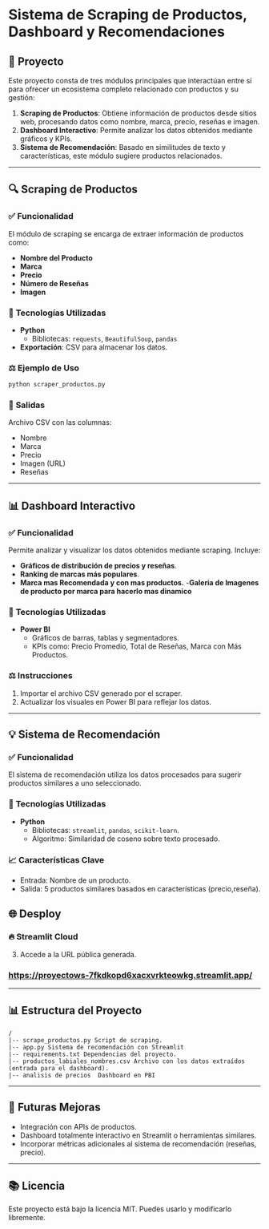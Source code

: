 # Sistema de Scraping de Productos, Dashboard y Recomendaciones

## 🔮 Proyecto
Este proyecto consta de tres módulos principales que interactúan entre sí para ofrecer un ecosistema completo relacionado con productos y su gestión:

1. **Scraping de Productos**: Obtiene información de productos desde sitios web, procesando datos como nombre, marca, precio, reseñas e imagen.
2. **Dashboard Interactivo**: Permite analizar los datos obtenidos mediante gráficos y KPIs.
3. **Sistema de Recomendación**: Basado en similitudes de texto y características, este módulo sugiere productos relacionados.

---

## 🔍 Scraping de Productos

### ✅ **Funcionalidad**
El módulo de scraping se encarga de extraer información de productos como:
- **Nombre del Producto**
- **Marca**
- **Precio**
- **Número de Reseñas**
- **Imagen**

### 🔧 **Tecnologías Utilizadas**
- **Python**
  - Bibliotecas: `requests`, `BeautifulSoup`, `pandas`
- **Exportación**: CSV para almacenar los datos.

### ⚖️ **Ejemplo de Uso**
```bash
python scraper_productos.py
```

### 📄 **Salidas**
Archivo CSV con las columnas:
- Nombre
- Marca
- Precio
- Imagen (URL)
- Reseñas

---

## 📊 Dashboard Interactivo

### ✅ **Funcionalidad**
Permite analizar y visualizar los datos obtenidos mediante scraping. Incluye:

- **Gráficos de distribución de precios y reseñas**.
- **Ranking de marcas más populares**.
- **Marca mas Recomendada y con mas productos.**
-**Galeria de Imagenes de producto por marca para hacerlo mas dinamico**

### 🔧 **Tecnologías Utilizadas**
- **Power BI**
  - Gráficos de barras, tablas y segmentadores.
  - KPIs como: Precio Promedio, Total de Reseñas, Marca con Más Productos.

### ⚖️ **Instrucciones**
1. Importar el archivo CSV generado por el scraper.
2. Actualizar los visuales en Power BI para reflejar los datos.

---

## 💡 Sistema de Recomendación

### ✅ **Funcionalidad**
El sistema de recomendación utiliza los datos procesados para sugerir productos similares a uno seleccionado.

### 🔧 **Tecnologías Utilizadas**
- **Python**
  - Bibliotecas: `streamlit`, `pandas`, `scikit-learn`.
  - Algoritmo: Similaridad de coseno sobre texto procesado.

### 📈 **Características Clave**
- Entrada: Nombre de un producto.
- Salida: 5 productos similares basados en características (precio,reseña).


## 🌐 Desploy

### 🔥 **Streamlit Cloud**
3. Accede a la URL pública generada.
   
### https://proyectows-7fkdkopd6xacxvrkteowkg.streamlit.app/
---

## 📊 Estructura del Proyecto

```
/
|-- scrape_productos.py Script de scraping.
|-- app.py Sistema de recomendación con Streamlit
|-- requirements.txt Dependencias del proyecto.
|-- productos_labiales_nombres.csv Archivo con los datos extraídos (entrada para el dashboard).
|-- analisis de precios  Dashboard en PBI
```

---

## 🚀 Futuras Mejoras
- Integración con APIs de productos.
- Dashboard totalmente interactivo en Streamlit o herramientas similares.
- Incorporar métricas adicionales al sistema de recomendación (reseñas, precio).

---

## 📚 Licencia
Este proyecto está bajo la licencia MIT. Puedes usarlo y modificarlo libremente.

